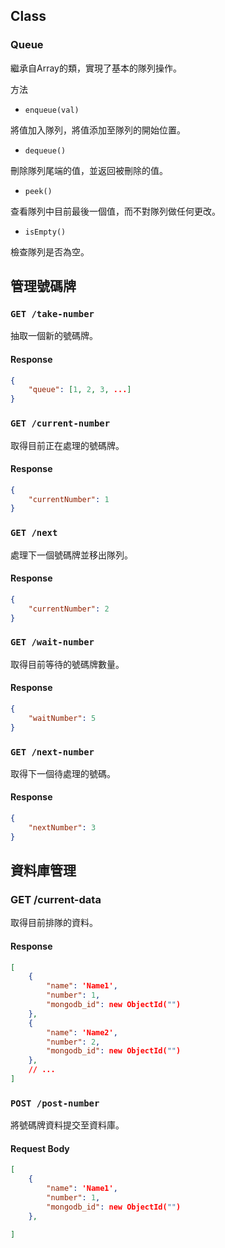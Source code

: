 ## Class

### Queue
繼承自Array的類，實現了基本的隊列操作。

方法
* `enqueue(val)`

將值加入隊列，將值添加至隊列的開始位置。

* `dequeue()`

刪除隊列尾端的值，並返回被刪除的值。

* `peek()`

查看隊列中目前最後一個值，而不對隊列做任何更改。

* `isEmpty()`

檢查隊列是否為空。

## 管理號碼牌

### `GET /take-number`

抽取一個新的號碼牌。

#### Response
```json
{
    "queue": [1, 2, 3, ...]
}
```
### `GET /current-number`

取得目前正在處理的號碼牌。

#### Response
```json
{
    "currentNumber": 1
}
```
### `GET /next`

處理下一個號碼牌並移出隊列。

#### Response
```json
{
    "currentNumber": 2
}
```
### `GET /wait-number`

取得目前等待的號碼牌數量。

#### Response
```json
{
    "waitNumber": 5
}
```
### `GET /next-number`

取得下一個待處理的號碼。

#### Response
```json
{
    "nextNumber": 3
}
```
## 資料庫管理

### GET /current-data

取得目前排隊的資料。

#### Response
```json
[
    {
        "name": 'Name1',
        "number": 1,
        "mongodb_id": new ObjectId("")
    },
    {
        "name": 'Name2',
        "number": 2,
        "mongodb_id": new ObjectId("")
    },
    // ...
]
```
### `POST /post-number`

將號碼牌資料提交至資料庫。

#### Request Body

```json
[
    {
        "name": 'Name1',
        "number": 1,
        "mongodb_id": new ObjectId("")
    },

]
```
